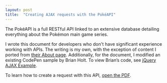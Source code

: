 ```yaml
---
layout: post
title:  "Creating AJAX requests with the PokéAPI"
---
```

The PokéAPI is a full RESTful API linked to an extensive database detailing everything about the Pokémon main game series.

I wrote this document for developers who don't have significant experience working with APIs. The writing is my own, with the exception of content I ported from <a href="https://pokeapi.co/about">their About page</a>. 
Additionally, for the document, I modified an existing CodePen sample by Brian Holt. To view Brian’s code, see <a href="https://codepen.io/btholt/pen/FArdh">jQuery AJAX Example</a>.

To learn how to create a request with this API, <a href="/samples/AJAX-to-PokeApi.pdf">open the PDF</a>.

<object style="min-height: 600px;" data="/samples/AJAX-to-PokeApi.pdf" width="100%" height="100%" type='application/pdf'/>
